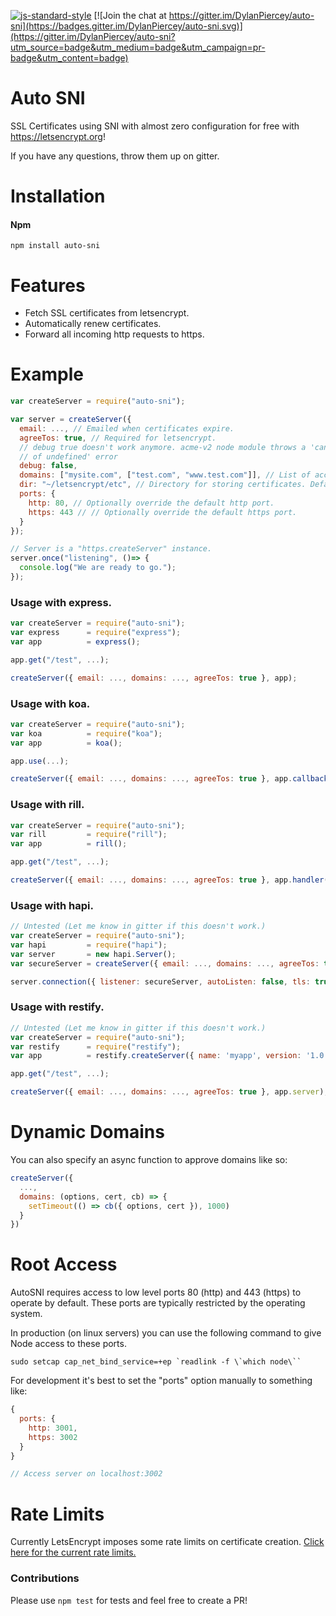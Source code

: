 [![js-standard-style](https://img.shields.io/badge/code%20style-standard-brightgreen.svg)](http://standardjs.com/)
[![Join the chat at https://gitter.im/DylanPiercey/auto-sni](https://badges.gitter.im/DylanPiercey/auto-sni.svg)](https://gitter.im/DylanPiercey/auto-sni?utm_source=badge&utm_medium=badge&utm_campaign=pr-badge&utm_content=badge)

# Auto SNI

SSL Certificates using SNI with almost zero configuration for free with https://letsencrypt.org!

If you have any questions, throw them up on gitter.

# Installation

#### Npm
```console
npm install auto-sni
```

# Features
+ Fetch SSL certificates from letsencrypt.
+ Automatically renew certificates.
+ Forward all incoming http requests to https.

# Example

```javascript
var createServer = require("auto-sni");

var server = createServer({
  email: ..., // Emailed when certificates expire.
  agreeTos: true, // Required for letsencrypt.
  // debug true doesn't work anymore. acme-v2 node module throws a 'cannot call some
  // of undefined' error
  debug: false,
  domains: ["mysite.com", ["test.com", "www.test.com"]], // List of accepted domain names. (You can use nested arrays to register bundles with LE).
  dir: "~/letsencrypt/etc", // Directory for storing certificates. Defaults to "~/letsencrypt/etc" if not present.
  ports: {
    http: 80, // Optionally override the default http port.
    https: 443 // // Optionally override the default https port.
  }
});

// Server is a "https.createServer" instance.
server.once("listening", ()=> {
  console.log("We are ready to go.");
});

```

### Usage with express.
```js
var createServer = require("auto-sni");
var express      = require("express");
var app          = express();

app.get("/test", ...);

createServer({ email: ..., domains: ..., agreeTos: true }, app);
```

### Usage with koa.
```js
var createServer = require("auto-sni");
var koa          = require("koa");
var app          = koa();

app.use(...);

createServer({ email: ..., domains: ..., agreeTos: true }, app.callback());
```

### Usage with rill.
```js
var createServer = require("auto-sni");
var rill         = require("rill");
var app          = rill();

app.get("/test", ...);

createServer({ email: ..., domains: ..., agreeTos: true }, app.handler());
```

### Usage with hapi.
```js
// Untested (Let me know in gitter if this doesn't work.)
var createServer = require("auto-sni");
var hapi         = require("hapi");
var server       = new hapi.Server();
var secureServer = createServer({ email: ..., domains: ..., agreeTos: true });

server.connection({ listener: secureServer, autoListen: false, tls: true });
```

### Usage with restify.
```js
// Untested (Let me know in gitter if this doesn't work.)
var createServer = require("auto-sni");
var restify      = require("restify");
var app          = restify.createServer({ name: 'myapp', version: '1.0.0' });

app.get("/test", ...);

createServer({ email: ..., domains: ..., agreeTos: true }, app.server);
```

# Dynamic Domains
You can also specify an async function to approve domains like so:

```js
createServer({
  ...,
  domains: (options, cert, cb) => {
    setTimeout(() => cb({ options, cert }), 1000)
  }
})
```

# Root Access
AutoSNI requires access to low level ports 80 (http) and 443 (https) to operate by default.
These ports are typically restricted by the operating system.

In production (on linux servers) you can use the following command to give Node access to these ports.

```console
sudo setcap cap_net_bind_service=+ep `readlink -f \`which node\``
```

For development it's best to set the "ports" option manually to something like:
```js
{
  ports: {
    http: 3001,
    https: 3002
  }
}

// Access server on localhost:3002
```

# Rate Limits
Currently LetsEncrypt imposes some rate limits on certificate creation.
[Click here for the current rate limits.](https://community.letsencrypt.org/t/rate-limits-for-lets-encrypt/6769)

### Contributions

Please use `npm test` for tests and feel free to create a PR!
